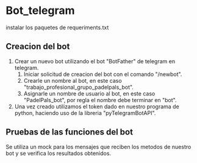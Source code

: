 # Bot_telegram

instalar los paquetes de requeriments.txt

## Creacion del bot

1. Crear un nuevo bot utilizando el bot "BotFather" de telegram en telegram.
   1. Iniciar solicitud de creacion del bot con el comando "/newbot".
   2. Crearle un nombre al bot, en este caso "trabajo_profesional_grupo_padelpals_bot".
   3. Asignarle un nombre de usuario al bot, en este caso "PadelPals_bot", por regla el nombre debe terminar en "bot".
2. Una vez creado utilizamos el token dado en nuestro programa de python, haciendo uso de la libreria "pyTelegramBotAPI".

## Pruebas de las funciones del bot

Se utiliza un mock para los mensajes que reciben los metodos de nuestro bot y se verifica los resultados obtenidos.
